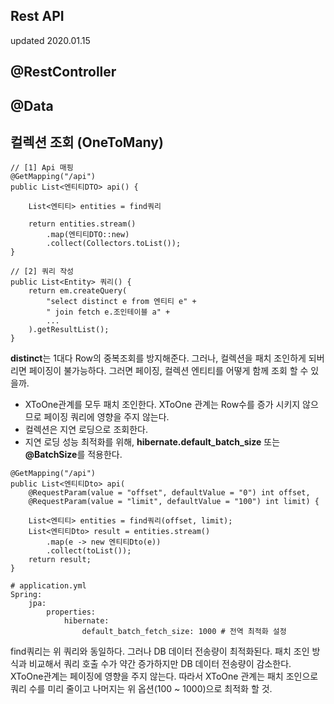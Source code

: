 ## Rest API
updated 2020.01.15

## @RestController

## @Data

## 컬렉션 조회 (OneToMany)
```
// [1] Api 매핑
@GetMapping("/api")
public List<엔티티DTO> api() {
    
    List<엔티티> entities = find쿼리
    
    return entities.stream()
        .map(엔티티DTO::new)
        .collect(Collectors.toList());
}
```
```
// [2] 쿼리 작성
public List<Entity> 쿼리() {
    return em.createQuery(
        "select distinct e from 엔티티 e" +
        " join fetch e.조인테이블 a" + 
        ...
    ).getResultList();
}
```
**distinct**는 1대다 Row의 중복조회를 방지해준다.
그러나, 컬렉션을 패치 조인하게 되버리면 페이징이 불가능하다.
그러면 페이징, 컬렉션 엔티티를 어떻게 함께 조회 할 수 있을까.

- XToOne관계를 모두 패치 조인한다. XToOne 관계는 Row수를 증가 시키지 않으므로
페이징 쿼리에 영향을 주지 않는다.
- 컬렉션은 지연 로딩으로 조회한다.
- 지연 로딩 성능 최적화를 위해, **hibernate.default_batch_size** 또는 **@BatchSize**를 적용한다.

```
@GetMapping("/api")
public List<엔티티Dto> api(
    @RequestParam(value = "offset", defaultValue = "0") int offset,
    @RequestParam(value = "limit", defaultValue = "100") int limit) {
      
    List<엔티티> entities = find쿼리(offset, limit);
    List<엔티티Dto> result = entities.stream()
        .map(e -> new 엔티티Dto(e))
        .collect(toList());
    return result;
}
```
```
# application.yml
Spring:
    jpa:
        properties:
            hibernate:
                default_batch_fetch_size: 1000 # 전역 최적화 설정
```
find쿼리는 위 쿼리와 동일하다. 그러나 DB 데이터 전송량이 최적화된다. 패치 조인 방식과 비교해서 쿼리 호출 수가 약간 증가하지만
DB 데이터 전송량이 감소한다. XToOne관계는 페이징에 영향을 주지 않는다. 따라서 XToOne 관계는 패치 조인으로 쿼리 수를 미리 줄이고 
나머지는 위 옵션(100 ~ 1000)으로 최적화 할 것. 
